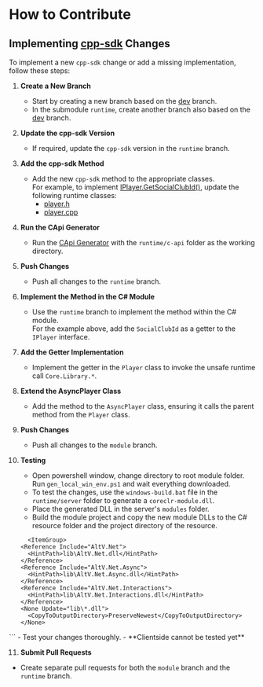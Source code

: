 # How to Contribute

## Implementing [cpp-sdk](https://github.com/altmp/cpp-sdk) Changes

To implement a new `cpp-sdk` change or add a missing implementation, follow these steps:

1. **Create a New Branch**  
   - Start by creating a new branch based on the [dev](https://github.com/altmp/coreclr-module/tree/dev) branch.
   - In the submodule `runtime`, create another branch also based on the [dev](https://github.com/altmp/coreclr-module-runtime/tree/dev) branch.

2. **Update the cpp-sdk Version**  
   - If required, update the `cpp-sdk` version in the `runtime` branch.

3. **Add the cpp-sdk Method**  
   - Add the new `cpp-sdk` method to the appropriate classes.  
     For example, to implement [IPlayer.GetSocialClubId()](https://github.com/altmp/cpp-sdk/blob/30b5e35ab7081f7e8ff7ac2bc0568aa7cf38e6be/objects/IPlayer.h#L90C20-L90C31), update the following runtime classes:
     - [player.h](https://github.com/altmp/coreclr-module-runtime/blob/dev/c-api/entities/player.h)
     - [player.cpp](https://github.com/altmp/coreclr-module-runtime/blob/dev/c-api/entities/player.cpp)

4. **Run the CApi Generator**  
   - Run the [CApi Generator](https://github.com/altmp/coreclr-module/blob/dev/api/AltV.Net.CApi.Generator/Program.cs) with the `runtime/c-api` folder as the working directory.

5. **Push Changes**  
   - Push all changes to the `runtime` branch.

6. **Implement the Method in the C# Module**  
   - Use the `runtime` branch to implement the method within the C# module.  
     For the example above, add the `SocialClubId` as a getter to the `IPlayer` interface.

7. **Add the Getter Implementation**  
   - Implement the getter in the `Player` class to invoke the unsafe runtime call `Core.Library.*`.

8. **Extend the AsyncPlayer Class**  
   - Add the method to the `AsyncPlayer` class, ensuring it calls the parent method from the `Player` class.

9. **Push Changes**  
   - Push all changes to the `module` branch.

10. **Testing**  
    - Open powershell window, change directory to root module folder. Run `gen_local_win_env.ps1` and wait everything downloaded.
    - To test the changes, use the `windows-build.bat` file in the `runtime/server` folder to generate a `coreclr-module.dll`.  
    - Place the generated DLL in the server's `modules` folder.  
    - Build the module project and copy the new module DLLs to the C# resource folder and the project directory of the resource.  
    ```
      <ItemGroup>
    <Reference Include="AltV.Net">
      <HintPath>lib\AltV.Net.dll</HintPath>
    </Reference>
    <Reference Include="AltV.Net.Async">
      <HintPath>lib\AltV.Net.Async.dll</HintPath>
    </Reference>
    <Reference Include="AltV.Net.Interactions">
      <HintPath>lib\AltV.Net.Interactions.dll</HintPath>
    </Reference>
    <None Update="lib\*.dll">
      <CopyToOutputDirectory>PreserveNewest</CopyToOutputDirectory>
    </None>
  </ItemGroup>
    ```
    - Test your changes thoroughly.
    - **Clientside cannot be tested yet**

11. **Submit Pull Requests**  
   - Create separate pull requests for both the `module` branch and the `runtime` branch.
